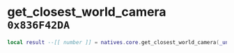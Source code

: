 # get_closest_world_camera `0x836F42DA`

```lua
local result --[[ number ]] = natives.core.get_closest_world_camera(_unk0 --[[ number ]], _unk1 --[[ number ]], _unk2 --[[ number ]], _unk3 --[[ number ]])
```